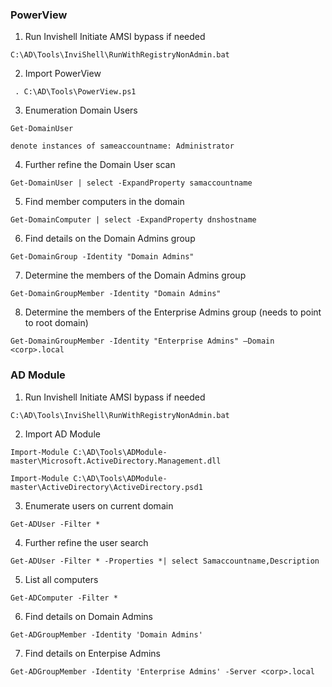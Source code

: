### PowerView

1. Run Invishell
	Initiate AMSI bypass if needed
```
C:\AD\Tools\InviShell\RunWithRegistryNonAdmin.bat
```

2. Import PowerView
```
 . C:\AD\Tools\PowerView.ps1
```
3. Enumeration Domain Users
```
Get-DomainUser
```

	denote instances of sameaccountname: Administrator
4. Further refine the Domain User scan
```
Get-DomainUser | select -ExpandProperty samaccountname
```

5. Find member computers in the domain
```
Get-DomainComputer | select -ExpandProperty dnshostname
```

6. Find details on the Domain Admins group
```
Get-DomainGroup -Identity "Domain Admins"
```

7. Determine the members of the Domain Admins group
```
Get-DomainGroupMember -Identity "Domain Admins"
```

8. Determine the members of the Enterprise Admins group (needs to point to root domain)
```
Get-DomainGroupMember -Identity "Enterprise Admins" –Domain <corp>.local
```

### AD Module
1. Run Invishell
	Initiate AMSI bypass if needed
```
C:\AD\Tools\InviShell\RunWithRegistryNonAdmin.bat
```

2. Import AD Module
```
Import-Module C:\AD\Tools\ADModule-master\Microsoft.ActiveDirectory.Management.dll
```
```
Import-Module C:\AD\Tools\ADModule-master\ActiveDirectory\ActiveDirectory.psd1
```

3. Enumerate users on current domain
```
Get-ADUser -Filter *
```

4. Further refine the user search
```
Get-ADUser -Filter * -Properties *| select Samaccountname,Description
```

5. List all computers
```
Get-ADComputer -Filter *
```

6. Find details on Domain Admins
```
Get-ADGroupMember -Identity 'Domain Admins'
```

7. Find details on Enterpise Admins
```
Get-ADGroupMember -Identity 'Enterprise Admins' -Server <corp>.local
```